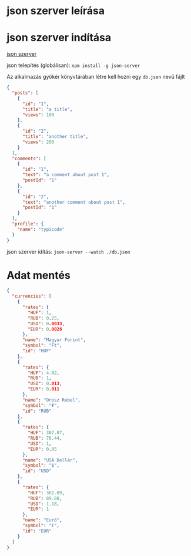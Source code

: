 # json szerver leírása

# json szerver indítása
[json szerver](https://github.com/typicode/json-server)  

json telepítés (globálisan): `npm install -g json-server`

Az alkalmazás gyökér könyvtárában létre kell hozni egy `db.json` nevű fájlt
<!--  -->

```json
{
  "posts": [
    {
      "id": "1",
      "title": "a title",
      "views": 100
    },
    {
      "id": "2",
      "title": "another title",
      "views": 200
    }
  ],
  "comments": [
    {
      "id": "1",
      "text": "a comment about post 1",
      "postId": "1"
    },
    {
      "id": "2",
      "text": "another comment about post 1",
      "postId": "1"
    }
  ],
  "profile": {
    "name": "typicode"
  }
}
```

json szerver idítás: `json-server --watch ./db.json`

# Adat mentés
```json
{
  "currencies": [
    {
      "rates": {
        "HUF": 1,
        "RUB": 0.25,
        "USD": 0.0033,
        "EUR": 0.0028
      },
      "name": "Magyar Forint",
      "symbol": "Ft",
      "id": "HUF"
    },
    {
      "rates": {
        "HUF": 4.02,
        "RUB": 1,
        "USD": 0.013,
        "EUR": 0.011
      },
      "name": "Orosz Rubel",
      "symbol": "₽",
      "id": "RUB"
    },
    {
      "rates": {
        "HUF": 307.07,
        "RUB": 76.44,
        "USD": 1,
        "EUR": 0.85
      },
      "name": "USA Dollár",
      "symbol": "$",
      "id": "USD"
    },
    {
      "rates": {
        "HUF": 361.09,
        "RUB": 89.88,
        "USD": 1.18,
        "EUR": 1
      },
      "name": "Euró",
      "symbol": "€",
      "id": "EUR"
    }
  ]
}

```